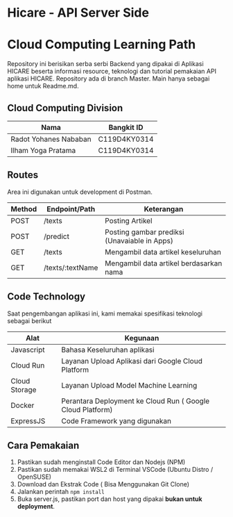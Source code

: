 # Hicare - API Server Side 
# Cloud Computing Learning Path


Repository ini berisikan serba serbi Backend yang dipakai di Aplikasi HICARE beserta informasi resource, teknologi dan tutorial pemakaian API aplikasi HICARE.
Repository ada di branch Master. Main hanya sebagai home untuk Readme.md.

## Cloud Computing Division
| Nama | Bangkit ID |
|----------|----------|
| Radot Yohanes Nababan   | C119D4KY0314   |
| Ilham Yoga Pratama   | C119D4KY0314   |


## Routes 
Area ini digunakan untuk development di Postman. 

| Method | Endpoint/Path | Keterangan |
|--------|---------------|--------------|
| POST | /texts | Posting Artikel |
| POST | /predict | Posting gambar prediksi (Unavaiable in Apps)|
| GET | /texts | Mengambil data artikel keseluruhan |
| GET | /texts/:textName | Mengambil data artikel berdasarkan nama|

## Code Technology
Saat pengembangan aplikasi ini, kami memakai spesifikasi teknologi sebagai berikut

| Alat | Kegunaan |
|----------|----------|
| Javascript   | Bahasa Keseluruhan aplikasi   |
| Cloud Run | Layanan Upload Aplikasi dari Google Cloud Platform|
|Cloud Storage | Layanan Upload Model Machine Learning|
|Docker|Perantara Deployment ke Cloud Run ( Google Cloud Platform) |
|ExpressJS|Code Framework yang digunakan|

## Cara Pemakaian
1. Pastikan sudah menginstall Code Editor dan Nodejs (NPM)
2. Pastikan sudah memakai WSL2 di Terminal VSCode (Ubuntu Distro / OpenSUSE)
3. Download dan Ekstrak Code ( Bisa Menggunakan Git Clone)
4. Jalankan perintah ``` npm install ```
5. Buka server.js, pastikan port dan host yang dipakai **bukan untuk deployment**.

 
















